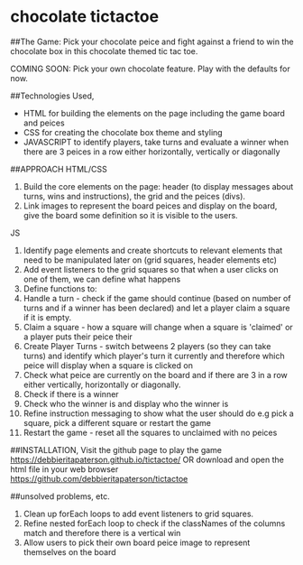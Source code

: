 # chocolate tictactoe

##The Game:
Pick your chocolate peice and fight against a friend to win the chocolate box in this chocolate themed tic tac toe.

COMING SOON: Pick your own chocolate feature. Play with the defaults for now.

##Technologies Used, 

- HTML for building the elements on the page including the game board and peices
- CSS for creating the chocolate box theme and styling
- JAVASCRIPT to identify players, take turns and evaluate a winner when there are 3 peices in a row either horizontally, vertically or diagonally

##APPROACH
HTML/CSS
1. Build the core elements on the page: header (to display messages about turns, wins and instructions), the grid and the peices (divs).
2. Link images to represent the board peices and display on the board, give the board some definition so it is visible to the users.

JS
1. Identify page elements and create shortcuts to relevant elements that need to be manipulated later on (grid squares, header elements etc)
2. Add event listeners to the grid squares so that when a user clicks on one of them, we can define what happens
3. Define functions to:
  1. Handle a turn - check if the game should continue (based on number of turns and if a winner has been declared) and let a player claim a square if it is empty.
  2. Claim a square - how a square will change when a square is 'claimed' or a player puts their peice their
  3. Create Player Turns - switch betweens 2 players (so they can take turns) and identify which player's turn it currently and therefore which peice will display when a square is clicked on
  4. Check what peice are currently on the board and if there are 3 in a row either vertically, horizontally or diagonally.
  5. Check if there is a winner
  6. Check who the winner is and display who the winner is
  7. Refine instruction messaging to show what the user should do e.g pick a square, pick a different square or restart the game
  8. Restart the game - reset all the squares to unclaimed with no peices


##INSTALLATION,
Visit the github page to play the game https://debbieritapaterson.github.io/tictactoe/ OR download and open the html file in your web browser https://github.com/debbieritapaterson/tictactoe


##unsolved problems, etc.

1. Clean up forEach loops to add event listeners to grid squares.
2. Refine nested forEach loop to check if the classNames of the columns match and therefore there is a vertical win
3. Allow users to pick their own board peice image to represent themselves on the board
